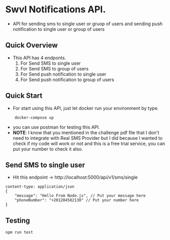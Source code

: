 # Swvl Notifications API.

- API for sending sms to single user or gruop of users and sending push notification to single user or group of users

## Quick Overview

- This API has 4 endponts.
  1. For Send SMS to single user
  2. For Send SMS to group of users
  3. For Send push notification to single user
  4. For Send push notification to group of users

## Quick Start

- For start using this API, just let docker run your environment by type.

```
    docker-compose up
```

- you can use postman for testing this API.
- **NOTE**: I know that you mentioned in the challenge pdf file that I don't need to integrate with Real SMS Provider but I did because I wanted to check if my code will work or not and this is a free trial service, you can put your number to check it also.

## Send SMS to single user

- Hit this endpoint -> http://localhost:5000/api/v1/sms/single

```
content-type: application/json
{
    "message": "Hello From Node.js", // Put your message here
    "phoneNumber": "+201204582130" // Put your number here
}

```

## Testing

```
npm run test
```
